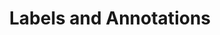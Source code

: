 ---
title: "Labels and Annotations"
weight: 20
description: |
  Well known labels and annotations.
---